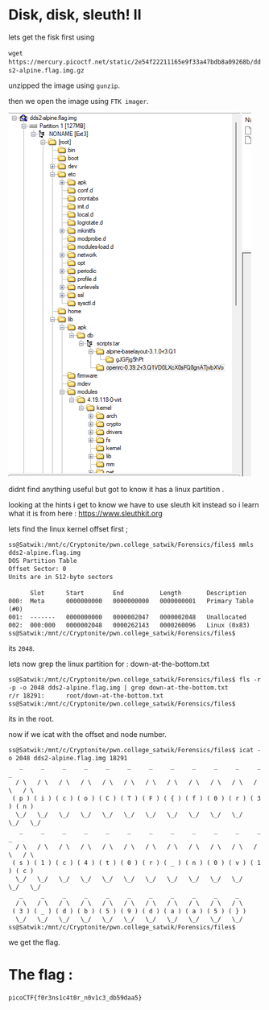 # Disk, disk, sleuth! II

lets get the fisk first using 

`wget https://mercury.picoctf.net/static/2e54f22211165e9f33a47bdb8a09268b/dds2-alpine.flag.img.gz`

unzipped the image using `gunzip`.

then we open the image using `FTK imager`.

![alt text](files/ftk.png)

didnt find anything useful but got to know it has a linux partition .

looking at the hints i get to know we have to use sleuth kit instead so i learn what it is from here : https://www.sleuthkit.org

lets find the linux kernel offset first ;

```
ss@Satwik:/mnt/c/Cryptonite/pwn.college_satwik/Forensics/files$ mmls dds2-alpine.flag.img
DOS Partition Table
Offset Sector: 0
Units are in 512-byte sectors

      Slot      Start        End          Length       Description
000:  Meta      0000000000   0000000000   0000000001   Primary Table (#0)
001:  -------   0000000000   0000002047   0000002048   Unallocated
002:  000:000   0000002048   0000262143   0000260096   Linux (0x83)
ss@Satwik:/mnt/c/Cryptonite/pwn.college_satwik/Forensics/files$
```

its `2048`.

lets now grep the linux partition for : down-at-the-bottom.txt

```
ss@Satwik:/mnt/c/Cryptonite/pwn.college_satwik/Forensics/files$ fls -r -p -o 2048 dds2-alpine.flag.img | grep down-at-the-bottom.txt
r/r 18291:      root/down-at-the-bottom.txt
ss@Satwik:/mnt/c/Cryptonite/pwn.college_satwik/Forensics/files$
```

its in the root.

now if we icat with the offset and node number.

```
ss@Satwik:/mnt/c/Cryptonite/pwn.college_satwik/Forensics/files$ icat -o 2048 dds2-alpine.flag.img 18291
   _     _     _     _     _     _     _     _     _     _     _     _     _
  / \   / \   / \   / \   / \   / \   / \   / \   / \   / \   / \   / \   / \
 ( p ) ( i ) ( c ) ( o ) ( C ) ( T ) ( F ) ( { ) ( f ) ( 0 ) ( r ) ( 3 ) ( n )
  \_/   \_/   \_/   \_/   \_/   \_/   \_/   \_/   \_/   \_/   \_/   \_/   \_/
   _     _     _     _     _     _     _     _     _     _     _     _     _
  / \   / \   / \   / \   / \   / \   / \   / \   / \   / \   / \   / \   / \
 ( s ) ( 1 ) ( c ) ( 4 ) ( t ) ( 0 ) ( r ) ( _ ) ( n ) ( 0 ) ( v ) ( 1 ) ( c )
  \_/   \_/   \_/   \_/   \_/   \_/   \_/   \_/   \_/   \_/   \_/   \_/   \_/
   _     _     _     _     _     _     _     _     _     _     _
  / \   / \   / \   / \   / \   / \   / \   / \   / \   / \   / \
 ( 3 ) ( _ ) ( d ) ( b ) ( 5 ) ( 9 ) ( d ) ( a ) ( a ) ( 5 ) ( } )
  \_/   \_/   \_/   \_/   \_/   \_/   \_/   \_/   \_/   \_/   \_/
ss@Satwik:/mnt/c/Cryptonite/pwn.college_satwik/Forensics/files$

```

we get the flag.

# The flag :

`picoCTF{f0r3ns1c4t0r_n0v1c3_db59daa5}`